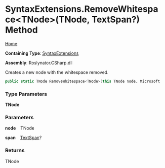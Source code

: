 # SyntaxExtensions\.RemoveWhitespace\<TNode\>\(TNode, TextSpan?\) Method

[Home](../../../../README.md)

**Containing Type**: [SyntaxExtensions](../README.md)

**Assembly**: Roslynator\.CSharp\.dll

  
Creates a new node with the whitespace removed\.

```csharp
public static TNode RemoveWhitespace<TNode>(this TNode node, Microsoft.CodeAnalysis.Text.TextSpan? span = null) where TNode : Microsoft.CodeAnalysis.SyntaxNode
```

### Type Parameters

**TNode**

### Parameters

**node** &ensp; TNode

**span** &ensp; [TextSpan](https://docs.microsoft.com/en-us/dotnet/api/microsoft.codeanalysis.text.textspan)?

### Returns

TNode

